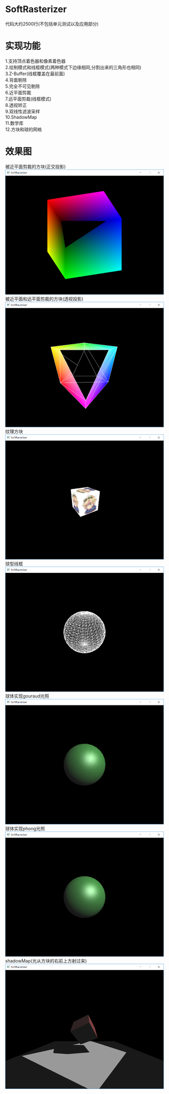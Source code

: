 # SoftRasterizer
代码大约2500行(不包括单元测试以及应用部分)

# 实现功能
1.支持顶点着色器和像素着色器  
2.绘制模式和线框模式(两种模式下边缘相同,分割出来的三角形也相同)  
3.Z-Buffer(线框覆盖在最前面)  
4.背面剔除  
5.完全不可见剔除  
6.近平面剪裁  
7.远平面剪裁(线框模式)  
8.透视矫正  
9.双线性滤波采样  
10.ShadowMap  
11.数学库  
12.方块和球的网格

# 效果图
被近平面剪裁的方块(正交投影)
![image](https://github.com/Rainnnnnnnson/SoftRasterizer/blob/master/OrthogonalCube.PNG)
被近平面和远平面剪裁的方块(透视投影)
![image](https://github.com/Rainnnnnnnson/SoftRasterizer/blob/master/perspectiveCubeWithWireframe.PNG)
纹理方块
![image](https://github.com/Rainnnnnnnson/SoftRasterizer/blob/master/TextureCube.PNG)
球型线框
![image](https://github.com/Rainnnnnnnson/SoftRasterizer/blob/master/SphereWireframe.PNG)
球体实现gouraud光照
![image](https://github.com/Rainnnnnnnson/SoftRasterizer/blob/master/Gouraud.PNG)
球体实现phong光照
![image](https://github.com/Rainnnnnnnson/SoftRasterizer/blob/master/Phong.PNG)
shadowMap(光从方块的右前上方射过来)
![image](https://github.com/Rainnnnnnnson/SoftRasterizer/blob/master/shadowMap.PNG)
